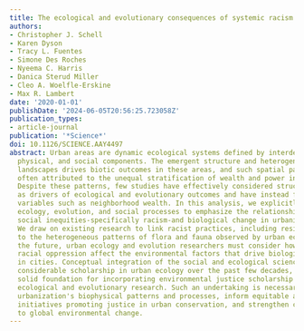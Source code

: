 ```yaml
---
title: The ecological and evolutionary consequences of systemic racism in urban environments
authors:
- Christopher J. Schell
- Karen Dyson
- Tracy L. Fuentes
- Simone Des Roches
- Nyeema C. Harris
- Danica Sterud Miller
- Cleo A. Woelfle-Erskine
- Max R. Lambert
date: '2020-01-01'
publishDate: '2024-06-05T20:56:25.723058Z'
publication_types:
- article-journal
publication: '*Science*'
doi: 10.1126/SCIENCE.AAY4497
abstract: Urban areas are dynamic ecological systems defined by interdependent biological,
  physical, and social components. The emergent structure and heterogeneity of urban
  landscapes drives biotic outcomes in these areas, and such spatial patterns are
  often attributed to the unequal stratification of wealth and power in human societies.
  Despite these patterns, few studies have effectively considered structural inequalities
  as drivers of ecological and evolutionary outcomes and have instead focused on indicator
  variables such as neighborhood wealth. In this analysis, we explicitly integrate
  ecology, evolution, and social processes to emphasize the relationships that bind
  social inequities-specifically racism-and biological change in urbanized landscapes.
  We draw on existing research to link racist practices, including residential segregation,
  to the heterogeneous patterns of flora and fauna observed by urban ecologists. In
  the future, urban ecology and evolution researchers must consider how systems of
  racial oppression affect the environmental factors that drive biological change
  in cities. Conceptual integration of the social and ecological sciences has amassed
  considerable scholarship in urban ecology over the past few decades, providing a
  solid foundation for incorporating environmental justice scholarship into urban
  ecological and evolutionary research. Such an undertaking is necessary to deconstruct
  urbanization's biophysical patterns and processes, inform equitable and anti-racist
  initiatives promoting justice in urban conservation, and strengthen community resilience
  to global environmental change.
---
```

